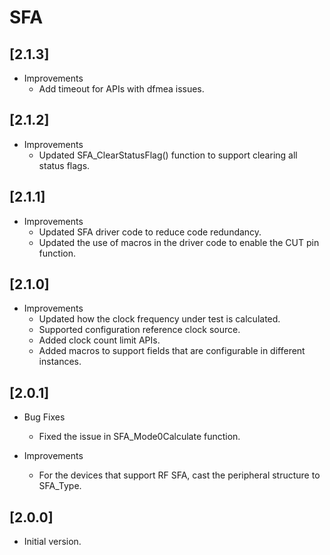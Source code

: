 # SFA

## [2.1.3]

- Improvements
  - Add timeout for APIs with dfmea issues.

## [2.1.2]

- Improvements
  - Updated SFA_ClearStatusFlag() function to support clearing all status flags.

## [2.1.1]

- Improvements
  - Updated SFA driver code to reduce code redundancy.
  - Updated the use of macros in the driver code to enable the CUT pin function.

## [2.1.0]

- Improvements
  - Updated how the clock frequency under test is calculated.
  - Supported configuration reference clock source.
  - Added clock count limit APIs.
  - Added macros to support fields that are configurable in different instances.

## [2.0.1]

- Bug Fixes

  - Fixed the issue in SFA_Mode0Calculate function.

- Improvements

  - For the devices that support RF SFA, cast the peripheral structure to SFA_Type.

## [2.0.0]

- Initial version.
